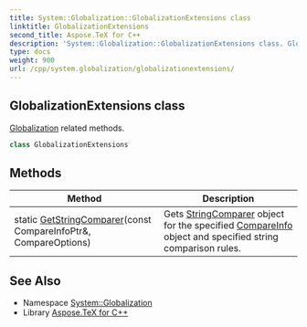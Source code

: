 ```yaml
---
title: System::Globalization::GlobalizationExtensions class
linktitle: GlobalizationExtensions
second_title: Aspose.TeX for C++
description: 'System::Globalization::GlobalizationExtensions class. Globalization related methods in C++.'
type: docs
weight: 900
url: /cpp/system.globalization/globalizationextensions/
---
```

## GlobalizationExtensions class


[Globalization](../) related methods.

```cpp
class GlobalizationExtensions
```

## Methods

| Method | Description |
| --- | --- |
| static [GetStringComparer](./getstringcomparer/)(const CompareInfoPtr\&, CompareOptions) | Gets [StringComparer](../../system/stringcomparer/) object for the specified [CompareInfo](../compareinfo/) object and specified string comparison rules. |
## See Also

* Namespace [System::Globalization](../)
* Library [Aspose.TeX for C++](../../)
